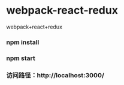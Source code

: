 # webpack-react-redux
webpack+react+redux

### npm install
### npm start

### 访问路径：http://localhost:3000/
